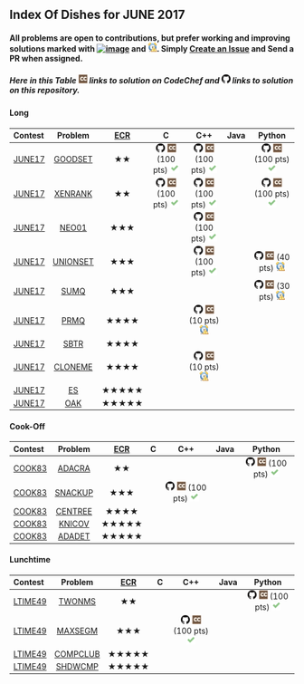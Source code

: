 ## Index Of Dishes for JUNE 2017

#### All problems are open to contributions, but prefer working and improving solutions marked with [![image](../img/WA.png)](#) and [![image](../img/TLE.png)](#). Simply [Create an Issue](https://github.com/aashutoshrathi/CodeChef/issues/new) and Send a PR when assigned.

##### Here in this Table ![image](../img/CC.png) links to solution on CodeChef and ![image](../img/GH.png) links to solution on this repository.

<a name="long"></a>
#### Long

| Contest | Problem | [ECR](#ecr) | C | C++ | Java | Python |
|:--------------|:----------------:|:----------------:|:----------------:|:----------------:|:-----------------:|:-----------------:|
| [JUNE17](https://www.codechef.com/JUNE17) | [GOODSET](https://www.codechef.com/JUNE17/problems/GOODSET) | ★★ | [![image](../img/GH.png)](JUNE/JUNE17/GOODSET/GOODSET.c)  [![image](../img/CC.png)](https://www.codechef.com/viewsolution/14053097) (100 pts) [![image](../img/AC.png)](#) | [![image](../img/GH.png)](JUNE/JUNE17/GOODSET/GOODSET.cpp)  [![image](../img/CC.png)](https://www.codechef.com/viewsolution/13990045) (100 pts) [![image](../img/AC.png)](#) | | [![image](../img/GH.png)](JUNE/JUNE17/GOODSET/GOODSET.py)  [![image](../img/CC.png)](https://www.codechef.com/viewsolution/13983894) (100 pts) [![image](../img/AC.png)](#) |
| [JUNE17](https://www.codechef.com/JUNE17) | [XENRANK](https://www.codechef.com/JUNE17/problems/XENRANK) | ★★ | [![image](../img/GH.png)](JUNE/JUNE17/XENRANK/XENRANK.c)  [![image](../img/CC.png)](https://www.codechef.com/viewsolution/14067724) (100 pts) [![image](../img/AC.png)](#) | [![image](../img/GH.png)](JUNE/JUNE17/XENRANK/XENRANK.cpp)  [![image](../img/CC.png)](https://www.codechef.com/viewsolution/13995543) (100 pts) [![image](../img/AC.png)](#) | | [![image](../img/GH.png)](JUNE/JUNE17/XENRANK/XENRANK.py)  [![image](../img/CC.png)](https://www.codechef.com/viewsolution/13986151) (100 pts) [![image](../img/AC.png)](#) |
| [JUNE17](https://www.codechef.com/JUNE17) | [NEO01](https://www.codechef.com/JUNE17/problems/NEO01) | ★★★ | | [![image](../img/GH.png)](JUNE/JUNE17/NEO01/NEO01.cpp)  [![image](../img/CC.png)](https://www.codechef.com/viewsolution/14083418) (100 pts) [![image](../img/AC.png)](#) | | |
| [JUNE17](https://www.codechef.com/JUNE17) | [UNIONSET](https://www.codechef.com/JUNE17/problems/UNIONSET) | ★★★ | | [![image](../img/GH.png)](JUNE/JUNE17/UNIONSET/UNIONSET.cpp)  [![image](../img/CC.png)](https://www.codechef.com/viewsolution/14043562) (100 pts) [![image](../img/AC.png)](#) | | [![image](../img/GH.png)](JUNE/JUNE17/UNIONSET/UNIONSET.py)  [![image](../img/CC.png)](https://www.codechef.com/viewsolution/14042608) (40 pts) [![image](../img/TLE.png)](#) |
| [JUNE17](https://www.codechef.com/JUNE17) | [SUMQ](https://www.codechef.com/JUNE17/problems/SUMQ) | ★★★ | | | | [![image](../img/GH.png)](JUNE/JUNE17/SUMQ/SUMQ.py)  [![image](../img/CC.png)](https://www.codechef.com/viewsolution/14058942) (30 pts) [![image](../img/TLE.png)](#) |
| [JUNE17](https://www.codechef.com/JUNE17) | [PRMQ](https://www.codechef.com/JUNE17/problems/PRMQ) | ★★★★ | | [![image](../img/GH.png)](JUNE/JUNE17/PRMQ/PRMQ.cpp)  [![image](../img/CC.png)](https://www.codechef.com/viewsolution/14084951) (10 pts) [![image](../img/TLE.png)](#) | | |
| [JUNE17](https://www.codechef.com/JUNE17) | [SBTR](https://www.codechef.com/JUNE17/problems/SBTR) | ★★★★ | | | | |
| [JUNE17](https://www.codechef.com/JUNE17) | [CLONEME](https://www.codechef.com/JUNE17/problems/CLONEME) | ★★★★ | | [![image](../img/GH.png)](JUNE/JUNE17/CLONEME/CLONEME.cpp)  [![image](../img/CC.png)](https://www.codechef.com/viewsolution/14044326) (10 pts) [![image](../img/TLE.png)](#) | | |
| [JUNE17](https://www.codechef.com/JUNE17) | [ES](https://www.codechef.com/JUNE17/problems/ES) | ★★★★★ | | | | |
| [JUNE17](https://www.codechef.com/JUNE17) | [OAK](https://www.codechef.com/JUNE17/problems/OAK) | ★★★★★ | | | | |

<a name="cook"></a>
#### Cook-Off

| Contest | Problem | [ECR](#ecr) | C | C++ | Java | Python |
|:--------------|:----------------:|:----------------:|:----------------:|:----------------:|:-----------------:|:-----------------:|
| [COOK83](https://www.codechef.com/COOK83) | [ADACRA](https://www.codechef.com/COOK83/problems/ADACRA) | ★★ | | | | [![image](../img/GH.png)](JUNE/COOK83/ADACRA/ADACRA.py)  [![image](../img/CC.png)](https://www.codechef.com/viewsolution/14278836) (100 pts) [![image](../img/AC.png)](#) |
| [COOK83](https://www.codechef.com/COOK83) | [SNACKUP](https://www.codechef.com/COOK83/problems/SNACKUP) | ★★★ | | [![image](../img/GH.png)](JUNE/COOK83/SNACKUP/SNACKUP.cpp)  [![image](../img/CC.png)](https://www.codechef.com/viewsolution/14281072) (100 pts) [![image](../img/AC.png)](#) | | |
| [COOK83](https://www.codechef.com/COOK83) | [CENTREE](https://www.codechef.com/COOK83/problems/CENTREE) | ★★★★ | | | | |
| [COOK83](https://www.codechef.com/COOK83) | [KNICOV](https://www.codechef.com/COOK83/problems/KNICOV) | ★★★★★ | | | | |
| [COOK83](https://www.codechef.com/COOK83) | [ADADET](https://www.codechef.com/COOK83/problems/ADADET) | ★★★★★ | | | | |

<a name="ltime"></a>
#### Lunchtime

| Contest | Problem | [ECR](#ecr) | C | C++ | Java | Python |
|:--------------|:----------------:|:----------------:|:----------------:|:----------------:|:-----------------:|:-----------------:|
| [LTIME49](https://www.codechef.com/LTIME49) | [TWONMS](https://www.codechef.com/LTIME49/problems/TWONMS) | ★★ | | | | [![image](../img/GH.png)](JUNE/LTIME49/TWONMS/TWONMS.py)  [![image](../img/CC.png)](https://www.codechef.com/viewsolution/14322647) (100 pts) [![image](../img/AC.png)](#) |
| [LTIME49](https://www.codechef.com/LTIME49) | [MAXSEGM](https://www.codechef.com/LTIME49/problems/MAXSEGM) | ★★★ | | [![image](../img/GH.png)](JUNE/LTIME49/MAXSEGM/MAXSEGM.cpp)  [![image](../img/CC.png)](https://www.codechef.com/viewsolution/14326828) (100 pts) [![image](../img/AC.png)](#) | | |
| [LTIME49](https://www.codechef.com/LTIME49) | [COMPCLUB](https://www.codechef.com/LTIME49/problems/COMPCLUB) | ★★★★★ | | | | |
| [LTIME49](https://www.codechef.com/LTIME49) | [SHDWCMP](https://www.codechef.com/LTIME49/problems/SHDWCMP) | ★★★★★ | | | | |
